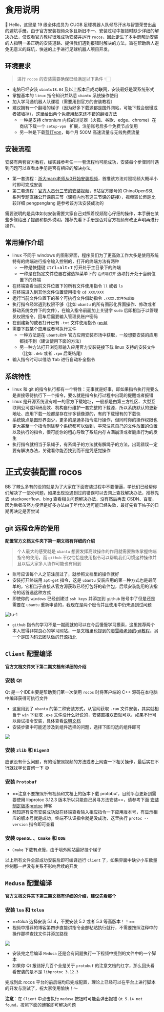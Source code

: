 # 食用说明

👋 Hello，这里是 19 级全体成员为 CUGB 足球机器人队倾尽汗水与智慧荣誉出品的避坑手册。由于官方安装视频众多且新旧不一、安装过程中报错时缺少详细的解决办法，仅仅看官方教程很难成功安装并运行 `rocos`，因此诞生了本手册帮助安装的人指明一条正确的安装道路、提供我们遇到报错时解决的方法，旨在帮助后人避免无意义的踩坑，快速的上手进行足球机器人项目开发。

## 环境要求

> 进行 `rocos` 的安装需要确保已经满足以下条件 👇🏻

- 电脑已经安装 `ubantu18.04` 及以上版本且成功联网，安装最好是双系统形式
- 掌握基本的 `linux` 指令知识并熟悉 `ubantu` 系统操作使用
- 加入学习通机器人队课程（需要用到官方的安装教程）
- 建议拥有一个翻墙的梯子（因为好多下载源都是国外网站，可能下载会很慢或者被墙掉），这里给出两个免费用起来还不错的翻墙方法
  - 一种是支持 chronium 内核的浏览器（火狐、谷歌、edge、chrome）在商店下载一个 `setup-vpn ` 扩展，注册账号后多个免费节点使用
  - 另一种是下载[蓝灯vpn](https://gitee.com/kevin402502/lantern?_from=gitee_search)，每个月 500M 高速流量与无线免费流量

## 安装流程

安装有两套官方教程，经实践参考任一一套流程均可能成功，安装每个步骤同时遇到问题可以查看本手册是否有相应的解决办法。

* 第一套流程：[浙大mark老师从0开始安装视频](https://www.bilibili.com/video/BV1wf4y1d7gU?from=search&seid=10642082262191691347)，首推该方法对照视频大概半小时即可完成安装
* 第二套流程：[官方人员分三节的安装视频](https://space.bilibili.com/298653126/video)，B站官方账号的 ChinaOpenSSL 系列专题直播公开课前三节（课程内也有这三节课的链接），视频较长但是比较详细 pengpenglang 是参考该方法安装成功的

需要说明的是具体如何安装需要大家自己对照着视频耐心仔细的操作，本手册在某些步骤给出了提醒和额外说明，推荐先看下手册是否对官方视频有改正声明再进行操作。

## 常用操作介绍

- linux 不同于 windows 的图形界面，程序员们为了更高效工作大多是使用系统特有的终端进行指令输入控制的，打开的终端方法有两种
  - 一种是快捷键 <kbd>ctrl</kbd>+<kbd>alt</kbd>+<kbd>T</kbd> 打开处于主目录下的终端
  - 一种是在指定文件位置右键选择菜单下的 `在终端打开` 选项打开处于当前位置下的终端
- 在终端查看当前文件位置下的所有文件使用指令 `ll` 或者 `ls`
- 在终端进入到其他文件位置使用指令 `cd XXX/XXX`
- 运行当前文件位置下的某个可执行文件借助指令 `./XXX.文件名后缀`
- 执行指令经常遇到权限不够（比如 `ubantu` 的所有图形化界面操作、修改或者移动系统文件下的文件），在输入指令前面加上关键字 `sudo` 后即相当于以管理员权限指令，回车后需要输入管理员账户密码
- 在创建新的或者打开已有 `.txt` 文件使用指令 [gedit](https://www.dotcpp.com/course/352)
- 需要下载某个应用或者可执行文件
  - 一种方法是在 `ubantu软件` 官方应用安装市场中获取，一般想要安装的应用都找不到（建议使用下面的方法）
  - 另一种方法打开浏览器输入应用官方安装链接下载 linux 支持的安装文件（比如 `.deb` 或者 `.rpm` 后缀结尾)
- 输入指令时可以借助 <kbd>Tab</kbd> 进行自动补全指令

## 系统特性

- linux 和 git 的指令执行都有一个特性：无事就是好事，即如果指令执行完要么是直接等待执行下一个指令，要么就是指令执行过程中出现的提醒或者报错
- linux 是开源系统没有唯一的官方下载地址，一般都是由第三方社区、大型互联网公司或科研高效、机构自行维护一套完整的下载源，所以系统默认的更新地址、应用下载一般都是存在许多镜像源的，有的下载慢有的下载快
- 系统缺点是图形界面少，更多的是通多指令进行操作，但同时你的操作权限也更大甚至一个指令删除整个系统都可以做到，平常注意自己的文件放置的位置以及执行的指令，很可能你的粗心导致了系统内存占满崩溃或者删库行为的发生
- 执行指令就相当于系绳子，有系绳子的方法就有解绳子的方法，出现错误一定要有解决办法，关键看你能否找到而不是凭感觉操作

# 正式安装配置 rocos

BB 了辣么多有的没的就是为了大家在下面安装过程中不要懵逼，学长们已经帮你们解决了一部分问题，如果出现没遇到过的错误可以去网上查找解决办法，推荐先去 stackoverflow、bing  查看相关问题解决办法，没有然后再去 CSDN、百度，因为后者虽然方便但是好多办法由于年代久远可能已经失效，最好先看下帖子的日期再决定是否尝试

## git 远程仓库的使用

**配置官方文档文件夹下第一期文档有详细的介绍**

> 个人最大的感受就是 `ubantu` 想要发挥高效操作的作用就需要熟练掌握终端指令的使用，而 `github` 不仅恰恰是使用指令可以帮助我们习惯这种操作并且以后大家多人协作可能也有用到

* 账号应该每个人之前注册过了，就参照文档里的操作就好
* 安装打开终端用 `apt-get` 指令，这是 `ubantu` 安装应用的第一种方式也是最简单的，它相当于直接从官方源获取已经打包好的软件包，后续安装能用的该指令的话首选这种方式
* 即使你的 `windows` 已经创建过 `ssh keys` 并添加到 `github` 账号中了但是还是需要在 `ubantu` 重新申请的，我现在是两个密令并且使用中仍未遇到过问题

![tu-1](避坑手册2.0.assets/tu-1.jpg)

* `github` 指令的学习不是一蹴而就的可以在今后慢慢学习摸索，这里推荐两个本人觉得非常良心的学习网站，一是文档里也提到的[廖雪峰老师的git教程](https://www.liaoxuefeng.com/wiki/896043488029600)，另一个是国内码云团队做的[开源指北](https://gitee.com/opensource-guide/)

## `Client` 配置编译

**官方文档文件夹下第二期文档有详细的介绍**

### 安装 Qt

Qt 是一个IDE主要是帮助我们第一次使用 `rocos` 时将客户端的 C++ 源码在本电脑中编译获得可执行文件

* 这里用到了 `ubantu` 的第二种安装方式，从官网获取 `.run` 文件安装，其实就相当于 `win` 下获取 `.exe` 文件没什么好说的，安装直接双击就可以，如果不行可以尝试指令安装，具体查看[说明文档](https://blog.csdn.net/sinat_36330809/article/details/82620062?utm_medium=distribute.pc_relevant.none-task-blog-BlogCommendFromMachineLearnPai2-3.control&depth_1-utm_source=distribute.pc_relevant.none-task-blog-BlogCommendFromMachineLearnPai2-3.control)
* 安装步骤中可能还涉及到组件选择的问题，选择下图勾选的组件即可

![](避坑手册2.0.assets/tu-2.jpg)

### 安装 `zlib` 和 `Eigen3`

应该没有什么问题，有的话按照视频的方法或者上网查一下相关操作，最后实在不行就找学长咨询一下 😅

### 安装 `Protobuf`

* ==注意不要按照所有视频和文档上的版本下载 protobuf，目前平台更新到需要使用 libprotoc 3.12.3 版本所以只能自己另寻方法安装==，请参考下面 [安装制定版本protoc](https://blog.csdn.net/awesomewan/article/details/106207763) 博客
* 想知道有没有安装成功就在终端查看输入相应指令一下应用版本号，有显示相应的版本号就是成功，终端不认识指令就是没成功，这里执行 `protoc --version` 指令即可查看

### 安装 `OpenGL` 、`Cmake` 和 `ODE`

* `Cmake` 下载有点慢，由于境外网站最好挂个梯子

以上所有文件全部成功安装后即可编译运行 `Client` 了，如果界面中缺少小车数量控制那一栏没有关系不影响后续的开发

## `Medusa` 配置编译

**官方文档文件夹下第三期文档有详细的介绍，建议先看那个**

### 安装 `lua` 和 `tolua`

* ==tolua 选择安装 5.1.4，不要安装 5.2 或者 5.3 等高版本！！==
* 视频中推荐的博客第四步直接讲指令全部粘贴执行就行，不需要按照注释中的操作那样查找文件并添加路径

![](避坑手册2.0.assets/tu-3.jpg)

* 安装完之后编译 `Medusa` 还是会有问题执行一下视频中提到的文件中的一个脚本
* 如果你 Qt 报错好几百个全是关于 `protobuf` 的注意文档的红字，那么回头看看安装的是不是 `libprotoc 3.12.3`

完成到此 rocos 平台的前后端均已完成配置，理论上已经可以在平台上进行脚本的开发与测试了，祝大家使用愉快！～

**注意**：在 `Client` 中点击执行 `medusa` 按钮时可能会弹出报错 `Qt 5.14 not found`，按照下面的[博客](https://blog.csdn.net/qq_38751604/article/details/109034577)即可解决问题

